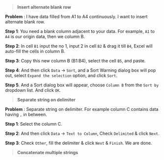 > **Insert alternate blank row**

**Problem** : I have data filled from A1 to A4 continuously. I want to insert alternate blank row.

**Step 1**: You need a blank column adjacent to your data. For example, `A1` to `A4` is our origin data, then we column B.

**Step 2**: In cell `B1` input the no 1, input 2 in cell `B2` & drag it till `B4`, Excel will auto-fill the cells in column B.

**Step 3**: Copy this new column B (B1:B4), select the cell `B5`, and paste.

**Step 4**: And then click `Data` -> `Sort`, and a Sort Warning dialog box will pop out, select `Expand the selection` option, and click `Sort`.

**Step 5**. And a Sort dialog box will appear, choose `Column B` from the `Sort by` dropdown list. And click `OK`.


> **Separate string on delimiter**

**Problem** : Separate string on delimiter. For example column C contains data having `,` in between.

**Step 1**: Select the column C.

**Step 2**: And then click `Data` -> `Text to Column`, Check `Delimited` & click `Next`.

**Step 3**: Check `Other`, fill the delimiter & click `Next` & `Finish`. We are done. 

> **Concatenate multiple strings**
